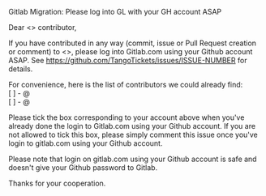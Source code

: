 Gitlab Migration: Please log into GL with your GH account ASAP

Dear <<this wonderful project>> contributor,

If you have contributed in any way (commit, issue or Pull Request creation or comment) to <<this wonderful project>>, please log into Gitlab.com using your Github account ASAP.
See https://github.com/TangoTickets/issues/ISSUE-NUMBER for details.

For convenience, here is the list of contributors we could already find:  
[ ] - @  
[ ] - @  

Please tick the box corresponding to your account above when you've already done the login to Gitlab.com using your Github account.
If you are not allowed to tick this box, please simply comment this issue once you've login to gitlab.com using your Github account.

Please note that login on gitlab.com using your Github account is safe and doesn't give your Github password to Gitlab.

Thanks for your cooperation.

